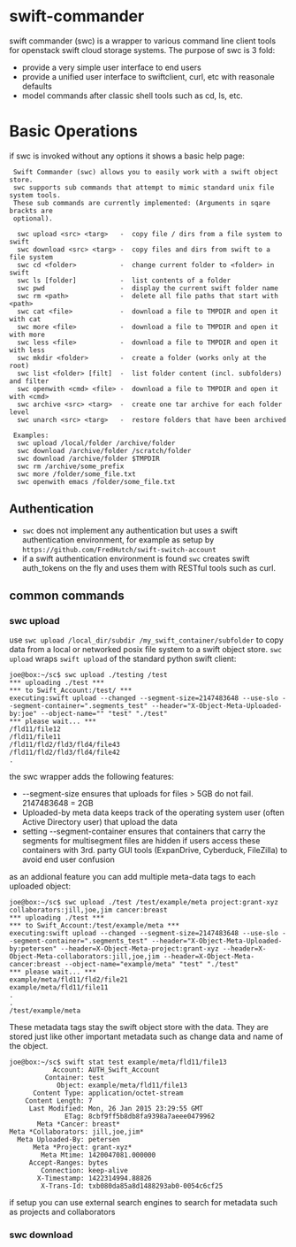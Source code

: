 swift-commander
===============

swift commander (swc) is a wrapper to various command line client tools 
for openstack swift cloud storage systems. The purpose of swc is 3 fold:

 - provide a very simple user interface to end users 
 - provide a unified user interface to swiftclient, curl, etc with reasonale defaults
 - model commands after classic shell tools such as cd, ls, etc.


# Basic Operations

if swc is invoked without any options it shows a basic help page:

```
 Swift Commander (swc) allows you to easily work with a swift object store.
 swc supports sub commands that attempt to mimic standard unix file system tools.
 These sub commands are currently implemented: (Arguments in sqare brackts are 
 optional).

  swc upload <src> <targ>   -  copy file / dirs from a file system to swift
  swc download <src> <targ> -  copy files and dirs from swift to a file system
  swc cd <folder>           -  change current folder to <folder> in swift
  swc ls [folder]           -  list contents of a folder
  swc pwd                   -  display the current swift folder name
  swc rm <path>             -  delete all file paths that start with <path>
  swc cat <file>            -  download a file to TMPDIR and open it with cat
  swc more <file>           -  download a file to TMPDIR and open it with more
  swc less <file>           -  download a file to TMPDIR and open it with less
  swc mkdir <folder>        -  create a folder (works only at the root)
  swc list <folder> [filt]  -  list folder content (incl. subfolders) and filter
  swc openwith <cmd> <file> -  download a file to TMPDIR and open it with <cmd>
  swc archive <src> <targ>  -  create one tar archive for each folder level
  swc unarch <src> <targ>   -  restore folders that have been archived

 Examples:
  swc upload /local/folder /archive/folder
  swc download /archive/folder /scratch/folder
  swc download /archive/folder $TMPDIR
  swc rm /archive/some_prefix
  swc more /folder/some_file.txt
  swc openwith emacs /folder/some_file.txt
```

## Authentication

 - `swc` does not implement any authentication but uses a swift authentication environment, for example as setup by `https://github.com/FredHutch/swift-switch-account`
 - if a swift authentication environment is found `swc` creates swift auth_tokens on the fly and uses them with RESTful tools such as curl.


## common commands 
 

 

### swc upload 

use `swc upload /local_dir/subdir /my_swift_container/subfolder` to copy data from a local or networked posix file system to a swift object store. `swc upload` wraps `swift upload` of the standard python swift client:

```
joe@box:~/sc$ swc upload ./testing /test
*** uploading ./test ***
*** to Swift_Account:/test/ ***
executing:swift upload --changed --segment-size=2147483648 --use-slo --segment-container=".segments_test" --header="X-Object-Meta-Uploaded-by:joe" --object-name="" "test" "./test"
*** please wait... ***
/fld11/file12
/fld11/file11
/fld11/fld2/fld3/fld4/file43
/fld11/fld2/fld3/fld4/file42
.

```

the swc wrapper adds the following features:

 - --segment-size ensures that uploads for files > 5GB do not fail. 2147483648 = 2GB
 - Uploaded-by meta data keeps track of the operating system user (often Active Directory user) that upload the data
 - setting --segment-container ensures that containers that carry the segments for multisegment files are hidden if users access these containers with 3rd. party GUI tools (ExpanDrive, Cyberduck, FileZilla) to avoid end user confusion 


as an addional feature you can add multiple meta-data tags to each uploaded object:

```
joe@box:~/sc$ swc upload ./test /test/example/meta project:grant-xyz collaborators:jill,joe,jim cancer:breast
*** uploading ./test ***
*** to Swift_Account:/test/example/meta ***
executing:swift upload --changed --segment-size=2147483648 --use-slo --segment-container=".segments_test" --header="X-Object-Meta-Uploaded-by:petersen" --header=X-Object-Meta-project:grant-xyz --header=X-Object-Meta-collaborators:jill,joe,jim --header=X-Object-Meta-cancer:breast --object-name="example/meta" "test" "./test"
*** please wait... ***
example/meta/fld11/fld2/file21
example/meta/fld11/file11
.
.
/test/example/meta
``` 

These metadata tags stay the swift object store with the data. They are stored just like other important metadata such as change data and name of the object. 

```
joe@box:~/sc$ swift stat test example/meta/fld11/file13
           Account: AUTH_Swift_Account
         Container: test
            Object: example/meta/fld11/file13
      Content Type: application/octet-stream
    Content Length: 7
     Last Modified: Mon, 26 Jan 2015 23:29:55 GMT
              ETag: 8cbf9ff5b8db8fa9398a7aeee0479962
       Meta *Cancer: breast*
Meta *Collaborators: jill,joe,jim*
  Meta Uploaded-By: petersen
      Meta *Project: grant-xyz*
        Meta Mtime: 1420047081.000000
     Accept-Ranges: bytes
        Connection: keep-alive
       X-Timestamp: 1422314994.88826
        X-Trans-Id: txb080da85a8d1488293ab0-0054c6cf25

```
if setup you can use external search engines to search for metadata such as projects and collaborators


### swc download 

